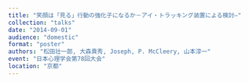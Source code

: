 ```yaml
---
title: "笑顔は「見る」行動の強化子になるか－アイ・トラッキング装置による検討―"
collection: "talks"
date: "2014-09-01"
audience: "domestic"
format: "poster"
authors: "松田壮一郎, 大森貴秀, Joseph, P. McCleery, 山本淳一"
event: "日本心理学会第78回大会"
location: "京都"
---
```

